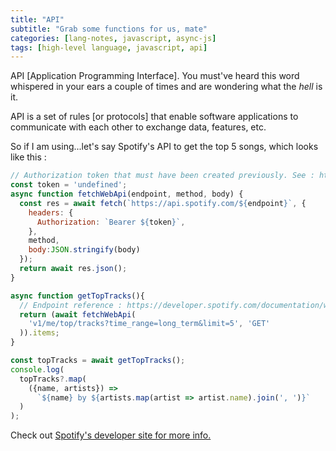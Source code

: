 ```yaml
---
title: "API"
subtitle: "Grab some functions for us, mate"
categories: [lang-notes, javascript, async-js]
tags: [high-level language, javascript, api]
---
```


API [Application Programming Interface]. You must've heard this word whispered in your ears a couple of times and are wondering what the *hell* is it.

API is a set of rules [or protocols] that enable software applications to communicate with each other to exchange data, features, etc.

So if I am using...let's say Spotify's API to get the top 5 songs, which looks like this :

```js
// Authorization token that must have been created previously. See : https://developer.spotify.com/documentation/web-api/concepts/authorization
const token = 'undefined';
async function fetchWebApi(endpoint, method, body) {
  const res = await fetch(`https://api.spotify.com/${endpoint}`, {
    headers: {
      Authorization: `Bearer ${token}`,
    },
    method,
    body:JSON.stringify(body)
  });
  return await res.json();
}

async function getTopTracks(){
  // Endpoint reference : https://developer.spotify.com/documentation/web-api/reference/get-users-top-artists-and-tracks
  return (await fetchWebApi(
    'v1/me/top/tracks?time_range=long_term&limit=5', 'GET'
  )).items;
}

const topTracks = await getTopTracks();
console.log(
  topTracks?.map(
    ({name, artists}) =>
      `${name} by ${artists.map(artist => artist.name).join(', ')}`
  )
);
```

Check out [Spotify's developer site for more info.](https://developer.spotify.com/)
